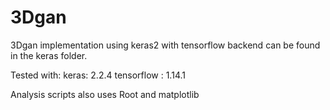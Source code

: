 # 3Dgan
3Dgan implementation using keras2 with tensorflow backend can be found in the keras folder. 

Tested with:
keras: 2.2.4
tensorflow : 1.14.1

Analysis scripts also uses Root and matplotlib
